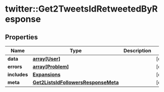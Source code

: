 # twitter::Get2TweetsIdRetweetedByResponse


## Properties
Name | Type | Description | Notes
------------ | ------------- | ------------- | -------------
**data** | [**array[User]**](User.md) |  | [optional] 
**errors** | [**array[Problem]**](Problem.md) |  | [optional] 
**includes** | [**Expansions**](Expansions.md) |  | [optional] 
**meta** | [**Get2ListsIdFollowersResponseMeta**](Get2ListsIdFollowersResponse_meta.md) |  | [optional] 


